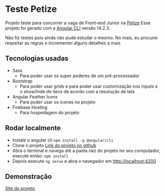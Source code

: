 # Teste Petize

Projeto teste para concorrer a vaga de Front-end Junior na [Petize](https://www.petize.com.br)
Esse projeto foi gerado com a [Angular CLI](https://github.com/angular/angular-cli) versão 14.2.3.

Não fiz testes pois ainda não pude estudar o mesmo. No mais, eu procurei respeitar as regras e incrementei alguns detalhes a mais

## Tecnologias usadas

- Sass
  - Para poder usar os super poderes de um pré-processador
- Bootstrap
  - Para poder usar grids e para poder usar customização nos inputs e o show/hide de itens de acordo com a resolução de tela
- Angular Feather Icons
  - Para poder usar os icones no projeto
- Firebase Hosting
  - Para hospedagem do projeto

## Rodar localmente

- Instale o angular cli `npm install -g @angular/cli`
- Clone o projeto [Link do projeto no github](https://github.com/diegohyenna/teste-petize)
- Abra o terminal e navega até a pasta raiz do projeto no seu computador, execute então: `npm install`
- Depois execute `ng serve` e abra o navegador em [http://localhost:4200](http://localhost:4200)

## Demonstração

[Site do projeto](https://teste-petize.web.app)
